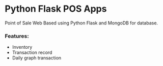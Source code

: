 # Python Flask POS Apps

Point of Sale Web Based using Python Flask and MongoDB for database.
### Features:
* Inventory
* Transaction record
* Daily graph transaction
